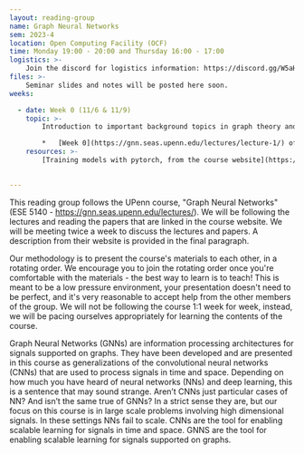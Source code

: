 ```yaml
---
layout: reading-group
name: Graph Neural Networks
sem: 2023-4
location: Open Computing Facility (OCF)
time: Monday 19:00 - 20:00 and Thursday 16:00 - 17:00
logistics: >-
    Join the discord for logistics information: https://discord.gg/W5aH8HaM4 (if the link is expired, please email ronitnath@berkeley.edu)
files: >-
    Seminar slides and notes will be posted here soon.
weeks:

  - date: Week 0 (11/6 & 11/9)
    topic: >-
        Introduction to important background topics in graph theory and machine learning, utilizing pytorch.

        *   [Week 0](https://gnn.seas.upenn.edu/lectures/lecture-1/) of Ribeiro's GNNs.
    resources: >-
        [Training models with pytorch, from the course website](https://gnn.seas.upenn.edu/pytorch/)
        

---
```


This reading group follows the UPenn course, "Graph Neural Networks" (ESE 5140 - https://gnn.seas.upenn.edu/lectures/). We will be following the lectures and reading the papers that are linked in the course website. We will be meeting twice a week to discuss the lectures and papers. A description from their website is provided in the final paragraph.

Our methodology is to present the course's materials to each other, in a rotating order. We encourage you to join the rotating order once you're comfortable with the materials - the best way to learn is to teach! This is meant to be a low pressure environment, your presentation doesn't need to be perfect, and it's very reasonable to accept help from the other members of the group. We will not be following the course 1:1 week for week, instead, we will be pacing ourselves appropriately for learning the contents of the course.

Graph Neural Networks (GNNs) are information processing architectures for signals supported on graphs. They have been developed and are presented in this course as generalizations of the convolutional neural networks (CNNs) that are used to process signals in time and space. Depending on how much you have heard of neural networks (NNs) and deep learning, this is a sentence that may sound strange. Aren’t CNNs just particular cases of NN? And isn’t the same true of GNNs? In a strict sense they are, but our focus on this course is in large scale problems involving high dimensional signals. In these settings NNs fail to scale. CNNs are the tool for enabling scalable learning for signals in time and space. GNNS are the tool for enabling scalable learning for signals supported on graphs.